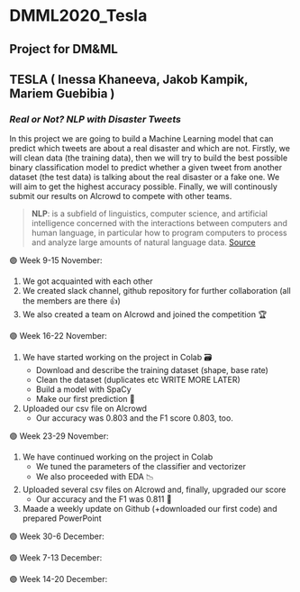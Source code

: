 # DMML2020_Tesla
## Project for DM&amp;ML
## TESLA ( Inessa Khaneeva, Jakob Kampik, Mariem Guebibia )
### _Real or Not? NLP with Disaster Tweets_
In this project we are going to build a Machine Learning model that can predict which tweets are about a real disaster and which are not. Firstly, we will clean data (the training data), then we will try to build the best possible binary classification model to predict whether a given tweet from another dataset (the test data) is talking about the real disaster or a fake one. We will aim to get the highest accuracy possible. Finally, we will continously submit our results on AIcrowd to compete with other teams.
>**NLP**: is a subfield of linguistics, computer science, and artificial intelligence concerned with the interactions between computers and human language, in particular how to program computers to process and analyze large amounts of natural language data.
[Source](https://en.wikipedia.org/wiki/Natural_language_processing)

🟣 Week 9-15 November:
1.   We got acquainted with each other 
2.   We created slack channel, github repository for further collaboration (all the members are there 👍)
3.   We also created a team on AIcrowd and joined the competition 🏆 

🟣 Week 16-22 November:
1.   We have started working on the project in Colab 🗃
        *   Download and describe the training dataset (shape, base rate)
        *   Clean the dataset (duplicates etc WRITE MORE LATER)
        *   Build a model with SpaCy
        *   Make our first prediction 🔮
2.   Uploaded our csv file on AIcrowd
        *   Our accuracy was 0.803 and the F1 score 0.803, too. 

🟣 Week 23-29 November:
1.   We have continued working on the project in Colab
        *   We tuned the parameters of the classifier and vectorizer
        *   We also proceeded with EDA 📉
2.   Uploaded several csv files on AIcrowd and, finally, upgraded our score
        *   Our accuracy and the F1 was 0.811 🎉
3.   Maade a weekly update on Github (+downloaded our first code) and prepared PowerPoint

🟣 Week 30-6 December:

🟣 Week 7-13 December:

🟣 Week 14-20 December:
